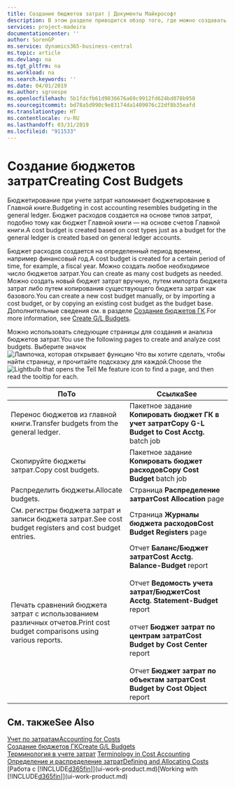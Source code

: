 ```yaml
---
title: Создание бюджетов затрат | Документы Майкрософт
description: В этом разделе приводится обзор того, где можно создавать и анализировать бюджеты затрат.
services: project-madeira
documentationcenter: ''
author: SorenGP
ms.service: dynamics365-business-central
ms.topic: article
ms.devlang: na
ms.tgt_pltfrm: na
ms.workload: na
ms.search.keywords: ''
ms.date: 04/01/2019
ms.author: sgroespe
ms.openlocfilehash: 5b1fdcfb61d9836676a69c9912fd624bd078b950
ms.sourcegitcommit: bd78a5d990c9e83174da1409076c22df8b35eafd
ms.translationtype: HT
ms.contentlocale: ru-RU
ms.lasthandoff: 03/31/2019
ms.locfileid: "911533"
---
```

# <a name="creating-cost-budgets"></a><span data-ttu-id="56edb-103">Создание бюджетов затрат</span><span class="sxs-lookup"><span data-stu-id="56edb-103">Creating Cost Budgets</span></span>
<span data-ttu-id="56edb-104">Бюджетирование при учете затрат напоминает бюджетирование в Главной книге.</span><span class="sxs-lookup"><span data-stu-id="56edb-104">Budgeting in cost accounting resembles budgeting in the general ledger.</span></span> <span data-ttu-id="56edb-105">Бюджет расходов создается на основе типов затрат, подобно тому как бюджет Главной книги — на основе счетов Главной книги.</span><span class="sxs-lookup"><span data-stu-id="56edb-105">A cost budget is created based on cost types just as a budget for the general ledger is created based on general ledger accounts.</span></span>  

<span data-ttu-id="56edb-106">Бюджет расходов создается на определенный период времени, например финансовый год.</span><span class="sxs-lookup"><span data-stu-id="56edb-106">A cost budget is created for a certain period of time, for example, a fiscal year.</span></span> <span data-ttu-id="56edb-107">Можно создать любое необходимое число бюджетов затрат.</span><span class="sxs-lookup"><span data-stu-id="56edb-107">You can create as many cost budgets as needed.</span></span> <span data-ttu-id="56edb-108">Можно создать новый бюджет затрат вручную, путем импорта бюджета затрат либо путем копирования существующего бюджета затрат как базового.</span><span class="sxs-lookup"><span data-stu-id="56edb-108">You can create a new cost budget manually, or by importing a cost budget, or by copying an existing cost budget as the budget base.</span></span> <span data-ttu-id="56edb-109">Дополнительные сведения см. в разделе [Создание бюджетов ГК](finance-how-create-budgets.md).</span><span class="sxs-lookup"><span data-stu-id="56edb-109">For more information, see [Create G/L Budgets](finance-how-create-budgets.md).</span></span>

<span data-ttu-id="56edb-110">Можно использовать следующие страницы для создания и анализа бюджетов затрат.</span><span class="sxs-lookup"><span data-stu-id="56edb-110">You use the following pages to create and analyze cost budgets.</span></span> <span data-ttu-id="56edb-111">Выберите значок ![Лампочка, которая открывает функцию Что вы хотите сделать](media/ui-search/search_small.png "Что вы хотите сделать"), чтобы найти страницу, и прочитайте подсказку для каждой.</span><span class="sxs-lookup"><span data-stu-id="56edb-111">Choose the ![Lightbulb that opens the Tell Me feature](media/ui-search/search_small.png "Tell me what you want to do") icon to find a page, and then read the tooltip for each.</span></span>

|<span data-ttu-id="56edb-112">По</span><span class="sxs-lookup"><span data-stu-id="56edb-112">To</span></span>|<span data-ttu-id="56edb-113">Ссылка</span><span class="sxs-lookup"><span data-stu-id="56edb-113">See</span></span>|  
|--------|---------|  
|<span data-ttu-id="56edb-114">Перенос бюджетов из главной книги.</span><span class="sxs-lookup"><span data-stu-id="56edb-114">Transfer budgets from the general ledger.</span></span>|<span data-ttu-id="56edb-115">Пакетное задание **Копировать бюджет ГК в учет затрат**</span><span class="sxs-lookup"><span data-stu-id="56edb-115">**Copy G-L Budget to Cost Acctg.** batch job</span></span>|  
|<span data-ttu-id="56edb-116">Скопируйте бюджеты затрат.</span><span class="sxs-lookup"><span data-stu-id="56edb-116">Copy cost budgets.</span></span>|<span data-ttu-id="56edb-117">Пакетное задание **Копировать бюджет расходов**</span><span class="sxs-lookup"><span data-stu-id="56edb-117">**Copy Cost Budget** batch job</span></span>|  
|<span data-ttu-id="56edb-118">Распределить бюджеты.</span><span class="sxs-lookup"><span data-stu-id="56edb-118">Allocate budgets.</span></span>|<span data-ttu-id="56edb-119">Страница **Распределение затрат**</span><span class="sxs-lookup"><span data-stu-id="56edb-119">**Cost Allocation** page</span></span>|  
|<span data-ttu-id="56edb-120">См. регистры бюджета затрат и записи бюджета затрат.</span><span class="sxs-lookup"><span data-stu-id="56edb-120">See cost budget registers and cost budget entries.</span></span>|<span data-ttu-id="56edb-121">Страница **Журналы бюджета расходов**</span><span class="sxs-lookup"><span data-stu-id="56edb-121">**Cost Budget Registers** page</span></span>|  
|<span data-ttu-id="56edb-122">Печать сравнений бюджета затрат с использованием различных отчетов.</span><span class="sxs-lookup"><span data-stu-id="56edb-122">Print cost budget comparisons using various reports.</span></span>|<span data-ttu-id="56edb-123">Отчет **Баланс/Бюджет затрат**</span><span class="sxs-lookup"><span data-stu-id="56edb-123">**Cost Acctg. Balance-Budget** report</span></span><br /><br /> <span data-ttu-id="56edb-124">Отчет **Ведомость учета затрат/Бюджет**</span><span class="sxs-lookup"><span data-stu-id="56edb-124">**Cost Acctg. Statement-Budget** report</span></span><br /><br /> <span data-ttu-id="56edb-125">отчет **Бюджет затрат по центрам затрат**</span><span class="sxs-lookup"><span data-stu-id="56edb-125">**Cost Budget by Cost Center** report</span></span><br /><br /> <span data-ttu-id="56edb-126">Отчет **Бюджет затрат по объектам затрат**</span><span class="sxs-lookup"><span data-stu-id="56edb-126">**Cost Budget by Cost Object** report</span></span>|  

## <a name="see-also"></a><span data-ttu-id="56edb-127">См. также</span><span class="sxs-lookup"><span data-stu-id="56edb-127">See Also</span></span>  
[<span data-ttu-id="56edb-128">Учет по затратам</span><span class="sxs-lookup"><span data-stu-id="56edb-128">Accounting for Costs</span></span>](finance-manage-cost-accounting.md)  
[<span data-ttu-id="56edb-129">Создание бюджетов ГК</span><span class="sxs-lookup"><span data-stu-id="56edb-129">Create G/L Budgets</span></span>](finance-how-create-budgets.md)  
<span data-ttu-id="56edb-130">[Терминология в учете затрат](finance-terminology-in-cost-accounting.md) </span><span class="sxs-lookup"><span data-stu-id="56edb-130">[Terminology in Cost Accounting](finance-terminology-in-cost-accounting.md) </span></span>  
[<span data-ttu-id="56edb-131">Определение и распределение затрат</span><span class="sxs-lookup"><span data-stu-id="56edb-131">Defining and Allocating Costs</span></span>](finance-define-and-allocate-costs.md)  
<span data-ttu-id="56edb-132">[Работа с [!INCLUDE[d365fin](includes/d365fin_md.md)]](ui-work-product.md)</span><span class="sxs-lookup"><span data-stu-id="56edb-132">[Working with [!INCLUDE[d365fin](includes/d365fin_md.md)]](ui-work-product.md)</span></span>
